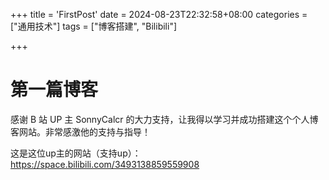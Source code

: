 +++
title = 'FirstPost'
date = 2024-08-23T22:32:58+08:00
categories = ["通用技术"] 
tags = ["博客搭建", "Bilibili"]


+++

# 第一篇博客

感谢 B 站 UP 主 SonnyCalcr 的大力支持，让我得以学习并成功搭建这个个人博客网站。非常感激他的支持与指导！

这是这位up主的网站（支持up）：https://space.bilibili.com/3493138859559908











